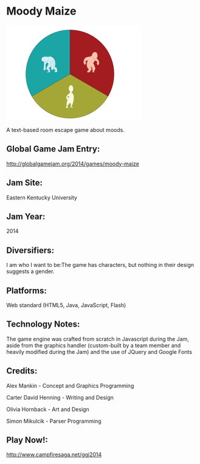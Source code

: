 Moody Maize
===

![Moody Maize Logo](logo_22.png)

A text-based room escape game about moods.

Global Game Jam Entry:
---

http://globalgamejam.org/2014/games/moody-maize

Jam Site: 
---

Eastern Kentucky University

Jam Year: 
---

2014

Diversifiers: 
---

I am who I want to be:The game has characters, but nothing in their design suggests a gender.

Platforms: 
---

Web standard (HTML5, Java, JavaScript, Flash)

Technology Notes: 
---

The game engine was crafted from scratch in Javascript during the Jam, aside from the graphics handler (custom-built by a team member and heavily modified during the Jam) and the use of JQuery and Google Fonts


Credits: 
---

Alex Mankin - Concept and Graphics Programming

Carter David Henning - Writing and Design

Olivia Hornback - Art and Design

Simon Mikulcik - Parser Programming

Play Now!: 
---

http://www.campfiresaga.net/ggj2014
